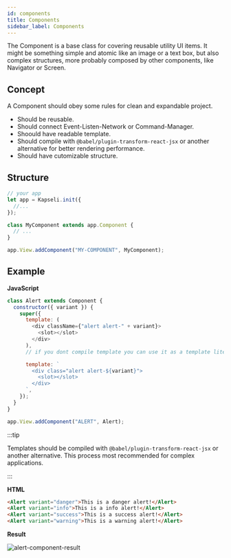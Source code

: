 ```yaml
---
id: components
title: Components
sidebar_label: Components
---
```


The Component is a base class for covering reusable utility UI items. It might be something simple and atomic like an image or a text box, but also complex structures, more probably composed by other components, like Navigator or Screen.

## Concept

A Component should obey some rules for clean and expandable project.

- Should be reusable.
- Should connect Event-Listen-Network or Command-Manager.
- Shoould have readable template.
- Should compile with `@babel/plugin-transform-react-jsx` or another alternative for better rendering performance.
- Should have cutomizable structure.

## Structure

```js
// your app
let app = Kapseli.init({
  //...
});

class MyComponent extends app.Component {
  // ...
}

app.View.addComponent("MY-COMPONENT", MyComponent);
```

## Example

**JavaScript**

```js
class Alert extends Component {
  constructor({ variant }) {
    super({
      template: (
        <div className={"alert alert-" + variant}>
          <slot></slot>
        </div>
      ),
      // if you dont compile template you can use it as a template literal.

      template: `
        <div class="alert alert-${variant}">
          <slot></slot>
        </div>
      `,
    });
  }
}

app.View.addComponent("ALERT", Alert);
```

:::tip

Templates should be compiled with `@babel/plugin-transform-react-jsx` or another alternative. This process most recommended for complex applications.

:::

**HTML**

```html
<Alert variant="danger">This is a danger alert!</Alert>
<Alert variant="info">This is a info alert!</Alert>
<Alert variant="success">This is a success alert!</Alert>
<Alert variant="warning">This is a warning alert!</Alert>
```

**Result**

![alert-component-result](/img/docs/alert-component-result.png)

